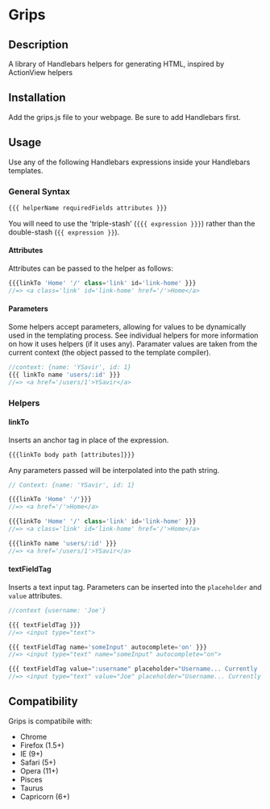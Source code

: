 # Grips

## Description
A library of Handlebars helpers for generating HTML, inspired by ActionView helpers

## Installation
Add the grips.js file to your webpage. Be sure to add Handlebars first.

## Usage
Use any of the following Handlebars expressions inside your Handlebars templates.

### General Syntax
```javascript
{{{ helperName requiredFields attributes }}}
```
You will need to use the 'triple-stash' (`{{{ expression }}}`) rather than the
double-stash (`{{ expression }}`).

#### Attributes
Attributes can be passed to the helper as follows:

```javascript
{{{linkTo 'Home' '/' class='link' id='link-home' }}}
//=> <a class='link' id='link-home' href='/'>Home</a>
```

#### Parameters
Some helpers accept parameters, allowing for values to be dynamically used in the templating process. See individual helpers for more information on how it uses helpers (if it uses any). Paramater values are taken from the current context (the object passed to the template compiler).

```javascript
//context: {name: 'YSavir', id: 1}
{{{ linkTo name 'users/:id' }}}
//=> <a href='/users/1'>YSavir</a>
```

### Helpers

#### linkTo
Inserts an anchor tag in place of the expression.
```javascript
{{{linkTo body path [attributes]}}}
```
Any parameters passed will be interpolated into the path string.

```javascript
// Context: {name: 'YSavir', id: 1}

{{{linkTo 'Home' '/'}}}
//=> <a href='/'>Home</a>

{{{linkTo 'Home' '/' class='link' id='link-home' }}}
//=> <a class='link' id='link-home' href='/'>Home</a>

{{{linkTo name 'users/:id' }}}
//=> <a href='/users/1'>YSavir</a>
```

#### textFieldTag
Inserts a text input tag. Parameters can be inserted into the `placeholder` and `value` attributes.

```javascript
//context {username: 'Joe'}

{{{ textFieldTag }}}
//=> <input type="text">

{{{ textFieldTag name='someInput' autocomplete='on' }}}
//=> <input type="text" name="someInput" autocomplete="on">

{{{ textFieldTag value=":username" placeholder="Username... Currently :username" }}}
//=> <input type="text" value="Joe" placeholder="Username... Currently Joe">
```
## Compatibility

Grips is compatibile with:
* Chrome
* Firefox (1.5+)
* IE (9+)
* Safari (5+)
* Opera (11+)
* Pisces
* Taurus
* Capricorn (6+)
